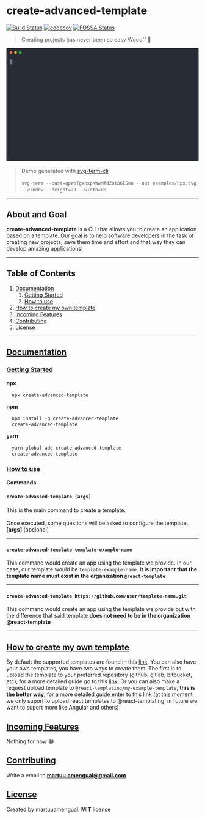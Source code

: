 # create-advanced-template

[![Build Status](https://www.travis-ci.com/martuuamengual/create-advanced-template.svg?token=SCvQhQXQFkXx2UytEoxi&branch=master)](https://www.travis-ci.com/martuuamengual/create-advanced-template)
[![codecov](https://codecov.io/gh/martuuamengual/create-advanced-template/branch/master/graph/badge.svg?token=OTWW85ZSZB)](https://codecov.io/gh/martuuamengual/create-advanced-template)
[![FOSSA Status](https://app.fossa.com/api/projects/git%2Bgithub.com%2Fmartuuamengual%2Fcreate-advanced-template.svg?type=shield)](https://app.fossa.com/projects/git%2Bgithub.com%2Fmartuuamengual%2Fcreate-advanced-template?ref=badge_shield)

> Creating projects has never been so easy Woooff 🐺

<p align="center">
  <img width="600" src="docs/examples/npx.svg">
</p>

> Demo generated with [svg-term-cli](https://github.com/marionebl/svg-term-cli)
>
> `svg-term --cast=qpWeTgxhxpKWwMfdZ0tB6ESoo --out examples/npx.svg --window --height=20 --width=80`

---

## About and Goal

**create-advanced-template** is a CLI that allows you to create an application based on a template. Our goal is to help software developers in the task of creating new projects, save them time and effort and that way they can develop amazing applications!

---

## Table of Contents

1.  [Documentation](#documentation)
    1.  [Getting Started](#getting-started)
    2.  [How to use](#how-to-use)
2.  [How to create my own template](#how-to-create-my-own-template)
3.  [Incoming Features](#incoming-features)
4.  [Contributing](#contributing)
5.  [License](#license)

---

## [Documentation](#documentation)

### [Getting Started](#getting-started)

**npx**

      npx create-advanced-template

**npm**

      npm install -g create-advanced-template
      create-advanced-template

**yarn**

      yarn global add create-advanced-template
      create-advanced-template

### [How to use](#how-to-use)

**Commands**

#### `create-advanced-template [args]`

This is the main command to create a template.
<br/>
<br/>
Once executed, some questions will be asked to configure the template.
<br/>
**[args]** (opcional)

---

#### `create-advanced-template template-example-name`

This command would create an app using the template we provide. In our case, our template would be `template-example-name`. **It is important that the template name must exist in the organization `@react-template`**

---

#### `create-advanced-template https://github.com/user/template-name.git`

This command would create an app using the template we provide but with the difference that said template **does not need to be in the organization @react-template**

---

## [How to create my own template](#how-to-create-my-own-template)

By default the supported templates are found in this [link](docs/builtin-templates.md). You can also have your own templates, you have two ways to create them. The first is to upload the template to your preferred repository (github, gitlab, bitbucket, etc), for a more detailed guide go to this [link](docs/create-a-template-using-my-account.md). Or you can also make a request upload template to `@react-templating/my-example-template`, **this is the better way**, for a more detailed guide enter to this [link](docs/create-a-template-using-@react-templating.md) (at this moment we only suport to upload react templates to @react-templating, in future we want to suport more like Angular and others)

## [Incoming Features](#incoming-features)

Nothing for now 😁

## [Contributing](#contributing)

Write a email to **martuu.amengual@gmail.com**

## [License](#license)

Created by martuuamengual. **MIT** license
